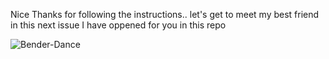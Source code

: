 Nice Thanks for following the instructions.. let's get to meet my best friend in this next issue I have oppened for you in this repo

![Bender-Dance](https://media.giphy.com/media/mIZ9rPeMKefm0/giphy.gif)
